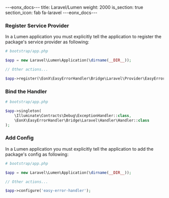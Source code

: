 ---eonx_docs---
title: Laravel/Lumen
weight: 2000
is_section: true
section_icon: fab fa-laravel
---eonx_docs---

### Register Service Provider

In a Lumen application you must explicitly tell the application to register the package's service provider as following:

```php
# bootstrap/app.php

$app = new Laravel\Lumen\Application(\dirname(__DIR__));

// Other actions...

$app->register(\EonX\EasyErrorHandler\Bridge\Laravel\Provider\EasyErrorHandlerServiceProvider::class);
```

### Bind the Handler
 
```php
# bootstrap/app.php

$app->singleton(
    \Illuminate\Contracts\Debug\ExceptionHandler::class,
    \EonX\EasyErrorHandler\Bridge\Laravel\Handler\Handler::class
);
```

### Add Config

In a Lumen application you must explicitly tell the application to add the package's config as following:

```php
# bootstrap/app.php

$app = new Laravel\Lumen\Application(\dirname(__DIR__));

// Other actions...

$app->configure('easy-error-handler');
```

[1]: https://getcomposer.org/
